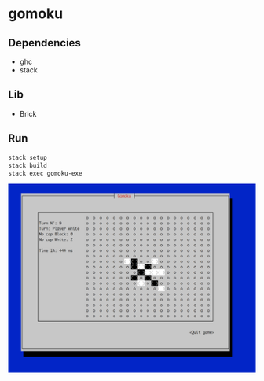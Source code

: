 # gomoku

## Dependencies

- ghc
- stack

## Lib

- Brick

## Run

```
stack setup
stack build
stack exec gomoku-exe
```

![Connect_img](https://github.com/cepalle/gomoku-rs/blob/master/assets/img.png)
